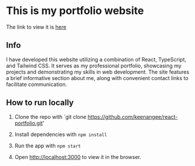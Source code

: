 # This is my portfolio website

The link to view it is [here](https://keenangee.dev/)

## Info

I have developed this website utilizing a combination of React, TypeScript, and Tailwind CSS. It serves as my professional portfolio, showcasing my projects and demonstrating my skills in web development. The site features a brief informative section about me, along with convenient contact links to facilitate communication.

## How to run locally

1. Clone the repo with `git clone https://github.com/keenangee/react-portfolio.git'

2. Install dependencies with `npm install`

3. Run the app with `npm start`

4. Open [http://localhost:3000](http://localhost:3000) to view it in the browser.
